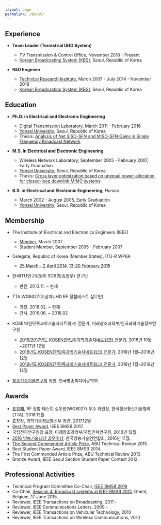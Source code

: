 ```yaml
---
layout: page
permalink: /about/
---
```


## Experience

- **Team Leader (Terrestrial UHD System)**
	- TV Transmission & Control Office, November 2018 - Present  
	- [Korean Broadcasting System (KBS)](http://www.kbs.co.kr/), Seoul, Republic of Korea  
	
- **R&D Engineer**
	- [Technical Research Institute](http://office.kbs.co.kr/tri/), March 2007 - July 2014 - November 2018  
	- [Korean Broadcasting System (KBS)](http://www.kbs.co.kr/), Seoul, Republic of Korea  

## Education

- **Ph.D. in Electrical and Electronic Engineering**
	- [Digital Transmission Laboratory](http://web.yonsei.ac.kr/dtlab/), March 2011 - February 2016
	- [Yonsei University](http://www.yonsei.ac.kr/), Seoul, Republic of Korea
	- Thesis: [Analysis of Net SISO-SFN and MISO-SFN Gains in Single Frequency Broadcast Network](http://library.yonsei.ac.kr/search/detail/CAT000001779729)

- **M.S. in Electrical and Electronic Engineering**
	- Wireless Network Laboratory, September 2005 - February 2007, Early Graduation
	- [Yonsei University](http://www.yonsei.ac.kr/), Seoul, Republic of Korea  
	- Thesis: [Cross layer optimization based on unequal power allocation for closed-loop downlink MIMO systems](http://library.yonsei.ac.kr/search/detail/CAT000000189586)

- **B.S. in Electrical and Electronic Engineering**, *Honors*
	- March 2002 - August 2005, Early Graduation
	- [Yonsei University](http://www.yonsei.ac.kr/), Seoul, Republic of Korea  


## Membership

- The Institute of Electrical and Electronics Engineers (IEEE)  
	- [Member](https://ieee-collabratec.ieee.org/app/p/SunghoJeon11818), March 2007 -
	- Student Member, September 2005 - February 2007 
	
- Delegate, Republic of Korea (Member States), ITU-R WP6A       
	- [25 March - 2 April 2014](http://www.itu.int/md/R12-WP6A-C-0413/en), [13-20 February 2015](http://www.itu.int/md/R12-WP6A-C-0561/en)
	
- 한국ITU연구위원회 SG6(방송업무) 연구반       
	- 반원, 2013.11. ~ 현재	
	
- TTA WG8027(지상파UHD RF 정합테스트 실무반)        
	- 의장, 2018.02. ~ 현재
	- 간사, 2016.06. ~ 2018.02
		
- KOSEN(한민족과학기술자네트워크) 전문가, 미래창조과학부/한국과학기술정보연구원 
	- [2016/2017년도 KOSEN(한민족과학기술자네트워크) 전문가](http://kosen21.org/notice/noticeView.do?noticeSeq=NOT_0000000000025932), 2016년 10월~2017년 12월 
	- [2018년도 KOSEN(한민족과학기술자네트워크) 전문가](http://kosen21.org/notice/noticeView.do?noticeSeq=NOT_0000000000074464), 2018년 1월~2018년 12월 
	- [2019년도 KOSEN(한민족과학기술자네트워크) 전문가](http://www.kosen21.org/notice/noticeView.do?noticeSeq=NOT_0000000000103130), 2019년 1월~2019년 12월 
	
- [방송전송기술연구회](http://kosbe.or.kr/subpage.php?p=m17_4) 위원, 한국방송미디어공학회
	
## Awards

- [표창패](http://tta.or.kr/news/certify_view.jsp?notice_num=6442), RF 정합 테스트 실무반(WG8027) 우수 위원상, 한국정보통신기술협회(TTA), 2018.12월
- 표창장, 과학기술정보통신부 장관, 2017.12월
- [Best Paper Award](http://office.kbs.co.kr/tri/archives/3015), IEEE BMSB 2017.
- 국립전파연구원장 표창, 미래창조과학부/국립전파연구원, 2016년 12월.
- [2016 방송기술대상 최우수상](http://www.kobeta.com/notice/?uid=2291&mod=document), 한국방송기술인연합회, 2016년 11월.
- [The Second Commended Article Prize](http://www.abu.org.my/Latest_News-@-GA_2015_ABU_Engineering_Awards_%E2%80%93_Winners_announced_in_Istanbul_.aspx), ABU Technical Review 2015.
- Best Student Paper Award, IEEE BMSB 2014.
- The First Commended Article Prize, ABU Technical Review 2013.
- Bronze Award, IEEE Seoul Section Student Paper Contest 2012.

## Professional Activities

- Technical Program Committee Co-Chair, [IEEE BMSB 2019](https://www.bmsb2019.org/organizing_committee.do)
- Co-Chair, [Session 4: Broadcast systems at IEEE BMSB 2015](http://www.wica.intec.ugent.be/bmsb2015/wednesday-june-17#session4), Ghent, Belgium, 17 June 2015.
- Reviewer, IEEE Transactions on Broadcasting, 2011 -
- Reviewer, IEEE Communications Letters, 2009 -
- Reviewer, IEEE Transactions on Vehicular Technology, 2010
- Reviewer, IEEE Transactions on Wireless Communications, 2010
